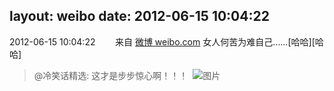 layout: weibo
date: 2012-06-15 10:04:22
---
2012-06-15 10:04:22  &nbsp;&nbsp;&nbsp;&nbsp;&nbsp;&nbsp; 来自 <a href="http://weibo.com/" rel="nofollow">微博 weibo.com</a>
女人何苦为难自己……[哈哈][哈哈]
>  @冷笑话精选: 这才是步步惊心啊！！！ ​​​
>  ![图片](https://ww3.sinaimg.cn/large/62037b5ajw1dty2vsur5xg.gif)

